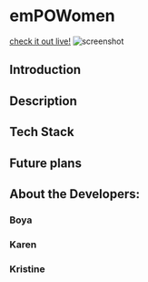 # emPOWomen
[check it out live!](https://empowomen.herokuapp.com/)
![screenshot](https://github.com/BFangs/scholarships-for-women/tree/master/static/screenshot.png)

## Introduction

## Description

## Tech Stack

## Future plans

## About the Developers:

### Boya

### Karen

### Kristine
